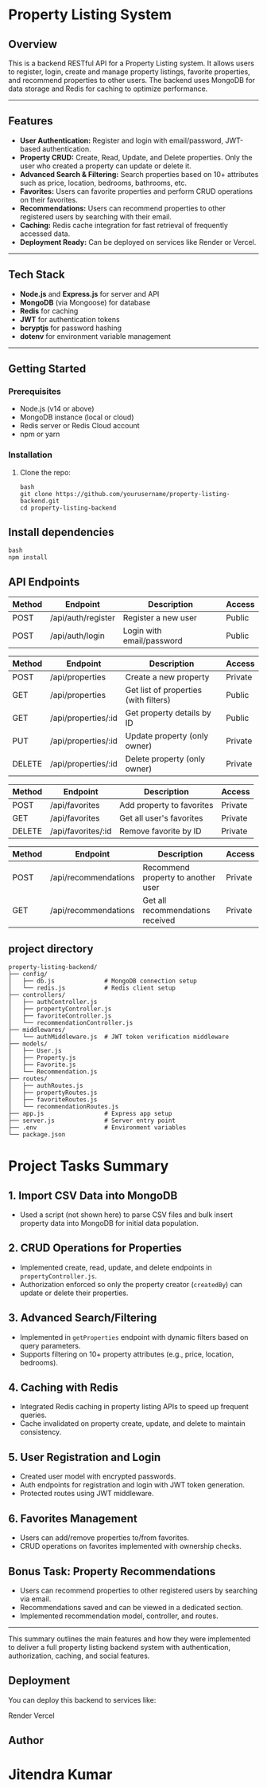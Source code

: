 # Property Listing System

## Overview

This is a backend RESTful API for a Property Listing system. It allows users to register, login, create and manage property listings, favorite properties, and recommend properties to other users. The backend uses MongoDB for data storage and Redis for caching to optimize performance.

---

## Features

- **User Authentication:** Register and login with email/password, JWT-based authentication.
- **Property CRUD:** Create, Read, Update, and Delete properties. Only the user who created a property can update or delete it.
- **Advanced Search & Filtering:** Search properties based on 10+ attributes such as price, location, bedrooms, bathrooms, etc.
- **Favorites:** Users can favorite properties and perform CRUD operations on their favorites.
- **Recommendations:** Users can recommend properties to other registered users by searching with their email.
- **Caching:** Redis cache integration for fast retrieval of frequently accessed data.
- **Deployment Ready:** Can be deployed on services like Render or Vercel.

---

## Tech Stack

- **Node.js** and **Express.js** for server and API
- **MongoDB** (via Mongoose) for database
- **Redis** for caching
- **JWT** for authentication tokens
- **bcryptjs** for password hashing
- **dotenv** for environment variable management

---

## Getting Started

### Prerequisites

- Node.js (v14 or above)
- MongoDB instance (local or cloud)
- Redis server or Redis Cloud account
- npm or yarn

### Installation

1. Clone the repo:
   ```
   bash
   git clone https://github.com/yourusername/property-listing-backend.git
   cd property-listing-backend
    ```
## Install dependencies

```
bash
npm install
```


## API Endpoints

| Method | Endpoint                  | Description                          | Access   |
|--------|---------------------------|------------------------------------|----------|
| POST   | /api/auth/register        | Register a new user                 | Public   |
| POST   | /api/auth/login           | Login with email/password           | Public   |

| Method | Endpoint                  | Description                          | Access   |
|--------|---------------------------|------------------------------------|----------|
| POST   | /api/properties           | Create a new property               | Private  |
| GET    | /api/properties           | Get list of properties (with filters) | Public   |
| GET    | /api/properties/:id       | Get property details by ID          | Public   |
| PUT    | /api/properties/:id       | Update property (only owner)        | Private  |
| DELETE | /api/properties/:id       | Delete property (only owner)        | Private  |

| Method | Endpoint                  | Description                          | Access   |
|--------|---------------------------|------------------------------------|----------|
| POST   | /api/favorites            | Add property to favorites           | Private  |
| GET    | /api/favorites            | Get all user's favorites             | Private  |
| DELETE | /api/favorites/:id        | Remove favorite by ID                | Private  |

| Method | Endpoint                  | Description                          | Access   |
|--------|---------------------------|------------------------------------|----------|
| POST   | /api/recommendations      | Recommend property to another user  | Private  |
| GET    | /api/recommendations      | Get all recommendations received    | Private  |

## project directory

```
property-listing-backend/
├── config/
│   ├── db.js              # MongoDB connection setup
│   └── redis.js           # Redis client setup
├── controllers/
│   ├── authController.js
│   ├── propertyController.js
│   ├── favoriteController.js
│   └── recommendationController.js
├── middlewares/
│   └── authMiddleware.js  # JWT token verification middleware
├── models/
│   ├── User.js
│   ├── Property.js
│   ├── Favorite.js
│   └── Recommendation.js
├── routes/
│   ├── authRoutes.js
│   ├── propertyRoutes.js
│   ├── favoriteRoutes.js
│   └── recommendationRoutes.js
├── app.js                 # Express app setup
├── server.js              # Server entry point
├── .env                   # Environment variables
└── package.json
```

# Project Tasks Summary

## 1. Import CSV Data into MongoDB
- Used a script (not shown here) to parse CSV files and bulk insert property data into MongoDB for initial data population.

## 2. CRUD Operations for Properties
- Implemented create, read, update, and delete endpoints in `propertyController.js`.
- Authorization enforced so only the property creator (`createdBy`) can update or delete their properties.

## 3. Advanced Search/Filtering
- Implemented in `getProperties` endpoint with dynamic filters based on query parameters.
- Supports filtering on 10+ property attributes (e.g., price, location, bedrooms).

## 4. Caching with Redis
- Integrated Redis caching in property listing APIs to speed up frequent queries.
- Cache invalidated on property create, update, and delete to maintain consistency.

## 5. User Registration and Login
- Created user model with encrypted passwords.
- Auth endpoints for registration and login with JWT token generation.
- Protected routes using JWT middleware.

## 6. Favorites Management
- Users can add/remove properties to/from favorites.
- CRUD operations on favorites implemented with ownership checks.

## Bonus Task: Property Recommendations
- Users can recommend properties to other registered users by searching via email.
- Recommendations saved and can be viewed in a dedicated section.
- Implemented recommendation model, controller, and routes.

---

This summary outlines the main features and how they were implemented to deliver a full property listing backend system with authentication, authorization, caching, and social features.
## Deployment
You can deploy this backend to services like:

Render
Vercel



## Author
# Jitendra Kumar
